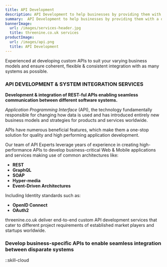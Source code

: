 ```yaml
---
title: API Development
description: API Development to help businesses by providing them with a dependable, performant API infrastructure.
summary:  API Development to help businesses by providing them with a dependable, performant API infrastructure.
bannerImage:
  url: /images/services-header.jpg
  title: threenine.co.uk services
productImage:
  url: /images/api.png
  title: API Development
---
```


Experienced at developing custom APIs to suit your varying business models and ensure coherent, flexible & 
consistent integration with as many systems as possible.

### API DEVELOPMENT & SYSTEM INTEGRATION SERVICES

**Development & integration of  REST-ful APIs enabling seamless communication between different software systems.**

*Application Programming Interface* (API), the technology fundamentally responsible for changing how data is used and
has introduced entirely new business models and strategies for products and services worldwide. 

APIs have numerous beneficial features, which make them a one-stop solution for quality and high performing application 
development.

Our team of API Experts leverage years of experience in creating high-performance APIs to develop business-critical 
Web & Mobile applications and services making use of common architectures like: 
* **REST**
* **GraphQL** 
* **SOAP**
* **Hyper-media** 
* **Event-Driven Architectures** 

Including Identity standards such as:

* **OpenID Connect**
* **OAuth2** 


threenine.co.uk deliver end-to-end custom API development services that cater to different 
project requirements of established market players and startups worldwide.

### Develop business-specific APIs to enable seamless integration between disparate systems


::skill-cloud